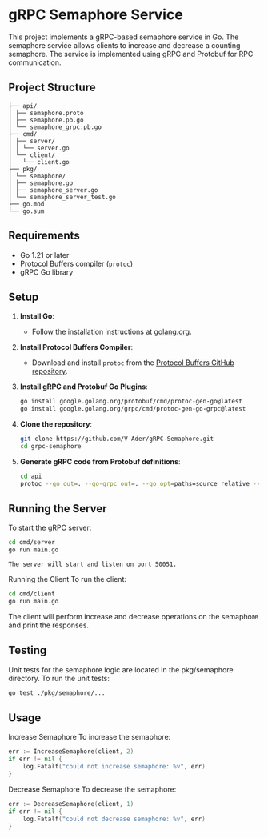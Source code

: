 # gRPC Semaphore Service

This project implements a gRPC-based semaphore service in Go. The semaphore service allows clients to increase and decrease a counting semaphore. The service is implemented using gRPC and Protobuf for RPC communication.

## Project Structure

```grpc-semaphore/
├── api/
│ ├── semaphore.proto
│ ├── semaphore.pb.go
│ └── semaphore_grpc.pb.go
├── cmd/
│ ├── server/
│ │ └── server.go
│ └── client/
│   └── client.go
├── pkg/
│ └── semaphore/
│ ├── semaphore.go
│ ├── semaphore_server.go
│ └── semaphore_server_test.go
├── go.mod
└── go.sum
```


## Requirements

- Go 1.21 or later
- Protocol Buffers compiler (`protoc`)
- gRPC Go library

## Setup

1. **Install Go**:
    - Follow the installation instructions at [golang.org](https://golang.org/doc/install).

2. **Install Protocol Buffers Compiler**:
    - Download and install `protoc` from the [Protocol Buffers GitHub repository](https://github.com/protocolbuffers/protobuf/releases).

3. **Install gRPC and Protobuf Go Plugins**:
    ```sh
    go install google.golang.org/protobuf/cmd/protoc-gen-go@latest
    go install google.golang.org/grpc/cmd/protoc-gen-go-grpc@latest
    ```

4. **Clone the repository**:
    ```sh
    git clone https://github.com/V-Ader/gRPC-Semaphore.git
    cd grpc-semaphore
    ```

5. **Generate gRPC code from Protobuf definitions**:
    ```sh
    cd api
    protoc --go_out=. --go-grpc_out=. --go_opt=paths=source_relative --go-grpc_opt=paths=source_relative semaphore.proto
    ```

## Running the Server

To start the gRPC server:

```sh
cd cmd/server
go run main.go
```
```
The server will start and listen on port 50051.
```

Running the Client
To run the client:
```sh
cd cmd/client
go run main.go
```

The client will perform increase and decrease operations on the semaphore and print the responses.


## Testing

Unit tests for the semaphore logic are located in the pkg/semaphore directory. To run the unit tests:
```sh
go test ./pkg/semaphore/...
```
## Usage
Increase Semaphore
To increase the semaphore:
```go
err := IncreaseSemaphore(client, 2)
if err != nil {
    log.Fatalf("could not increase semaphore: %v", err)
}
```
Decrease Semaphore
To decrease the semaphore:

```go
err := DecreaseSemaphore(client, 1)
if err != nil {
    log.Fatalf("could not decrease semaphore: %v", err)
}
```


